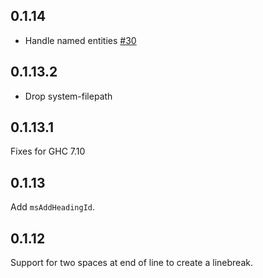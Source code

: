 ## 0.1.14

* Handle named entities [#30](https://github.com/snoyberg/markdown/issues/30)

## 0.1.13.2

* Drop system-filepath

## 0.1.13.1

Fixes for GHC 7.10

## 0.1.13

Add `msAddHeadingId`.

## 0.1.12

Support for two spaces at end of line to create a linebreak.
